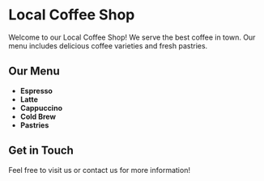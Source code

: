 # Local Coffee Shop

Welcome to our Local Coffee Shop! We serve the best coffee in town. Our menu includes delicious coffee varieties and fresh pastries.

## Our Menu
- **Espresso**
- **Latte**
- **Cappuccino**
- **Cold Brew**
- **Pastries**

## Get in Touch
Feel free to visit us or contact us for more information!